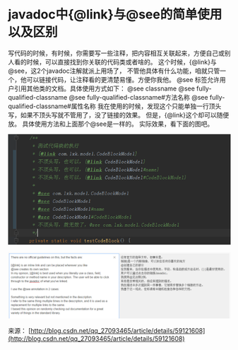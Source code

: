 # javadoc中{@link}与@see的简单使用以及区别

写代码的时候，有时候，你需要写一些注释，把内容相互关联起来，方便自己或别人看的时候，可以直接找到你关联的代码类或者啥的。
这个时候，{@link}与@see，这2个javadoc注解就派上用场了，
不管他具体有什么功能，咱就只管一个，他可以链接代码，让注释看的更清楚易懂。方便你我他。
@see 标签允许用户引用其他类的文档。具体使用方式如下：
@see classname
@see fully-qualified-classname
@see fully-qualified-classname#方法名称
@see fully-qualified-classname#属性名称
我在使用的时候，发现这个只能单独一行顶头写，如果不顶头写就不管用了，没了链接的效果。
但是，{@link}这个却可以随便放。
具体使用方法和上面那个@see是一样的。
实际效果，看下面的图吧。

![img](javadoc中{@link}与@see的简单使用以及区别_files/0.17521082134726762.png)

![img](javadoc中{@link}与@see的简单使用以及区别_files/0.9865480295485978.png)

来源： [http://blog.csdn.net/qq_27093465/article/details/59121608](http://blog.csdn.net/qq_27093465/article/details/59121608)